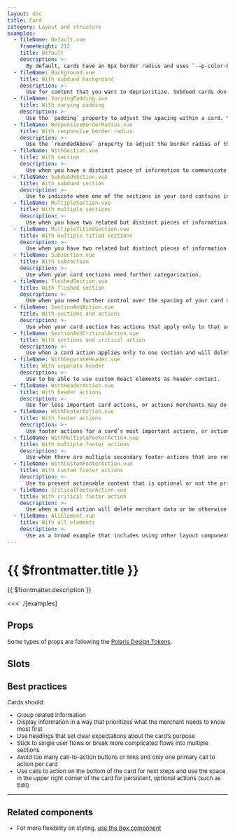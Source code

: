```yaml
---
layout: doc
title: Card
category: Layout and structure
examples:
  - fileName: Default.vue
    frameHeight: 212
    title: Default
    description: >-
      By default, cards have an 8px border radius and uses `--p-color-bg-surface` as the background and `--p-shadow-300` as the shadow. There is padding of `space-400` (16px) around children.
  - fileName: Background.vue
    title: With subdued background
    description: >-
      Use for content that you want to deprioritize. Subdued cards don’t stand out as much as cards with white backgrounds so don’t use them for information or actions that are critical to merchants.
  - fileName: VaryingPadding.vue
    title: With varying padding
    description: >-
      Use the `padding` property to adjust the spacing within a card. You can also specify spacing values at different breakpoints.
  - fileName: ResponsiveBorderRadius.vue
    title: With responsive border radius
    description: >-
      Use the `roundedAbove` property to adjust the border radius of the card based on a set breakpoint.
  - fileName: WithSection.vue
    title: With section
    description: >-
      Use when you have a distinct piece of information to communicate to merchants.
  - fileName: SubduedSection.vue
    title: With subdued section
    description: >-
      Use to indicate when one of the sections in your card contains inactive or disabled content.
  - fileName: MultipleSection.vue
    title: With multiple sections
    description: >-
      Use when you have two related but distinct pieces of information to communicate to merchants. Multiple sections can help break up complicated concepts to make them easier to scan and understand.
  - fileName: MultipleTitledSection.vue
    title: With multiple titled sections
    description: >-
      Use when you have two related but distinct pieces of information to communicate to merchants that are complex enough to require a title to introduce them.
  - fileName: Subsection.vue
    title: With subsection
    description: >-
      Use when your card sections need further categorization.
  - fileName: FlushedSection.vue
    title: With flushed section
    description: >-
      Use when you need further control over the spacing of your card sections.
  - fileName: SectionAndAction.vue
    title: With sections and actions
    description: >-
      Use when your card section has actions that apply only to that section.
  - fileName: SectionAndCriticalAction.vue
    title: With sections and critical action
    description: >-
      Use when a card action applies only to one section and will delete merchant data or be otherwise difficult to recover from.
  - fileName: WithSeparateHeader.vue
    title: With separate header
    description: >-
      Use to be able to use custom React elements as header content.
  - fileName: WithHeaderAction.vue
    title: With header actions
    description: >-
      Use for less important card actions, or actions merchants may do before reviewing the contents of the card. For example, merchants may want to add items to a card containing a long list, or enter a customer’s new address.
  - fileName: WithFooterAction.vue
    title: With footer actions
    description: >-
      Use footer actions for a card’s most important actions, or actions merchants should do after reviewing the contents of the card. For example, merchants should review the contents of a shipment before an important action like adding tracking information.
  - fileName: WithMultipleFooterAction.vue
    title: With multiple footer actions
    description: >-
      Use when there are multiple secondary footer actions that are rendered in an action list popover activated by a disclosure button.
  - fileName: WithCustomFooterAction.vue
    title: With custom footer actions
    description: >-
      Use to present actionable content that is optional or not the primary purpose of the page.
  - fileName: CriticalFooterAction.vue
    title: With critical footer action
    description: >-
      Use when a card action will delete merchant data or be otherwise difficult to recover from.
  - fileName: AllElement.vue
    title: With all elements
    description: >-
      Use as a broad example that includes using other layout components to build out the card.
---
```


# {{ $frontmatter.title }}

<Lede>

{{ $frontmatter.description }}

</Lede>

<Examples>

<<< ./[examples]

</Examples>

## Props

<div style="font-size: 0.8125rem">

Some types of props are following the [Polaris Design Tokens](https://polaris.shopify.com/tokens).

</div>

<PropsTable />

## Slots

<SlotsTable />

<div style="font-size: 0.8125rem">

## Best practices

Cards should:

- Group related information
- Display information in a way that prioritizes what the merchant needs to know most first
- Use headings that set clear expectations about the card’s purpose
- Stick to single user flows or break more complicated flows into multiple sections
- Avoid too many call-to-action buttons or links and only one primary call to action per card
- Use calls to action on the bottom of the card for next steps and use the space in the upper right corner of the card for persistent, optional actions (such as Edit)

---

## Related components

- For more flexibility on styling, [use the Box component](https://polaris.shopify.com/components/layout-and-structure/box)

</div>
